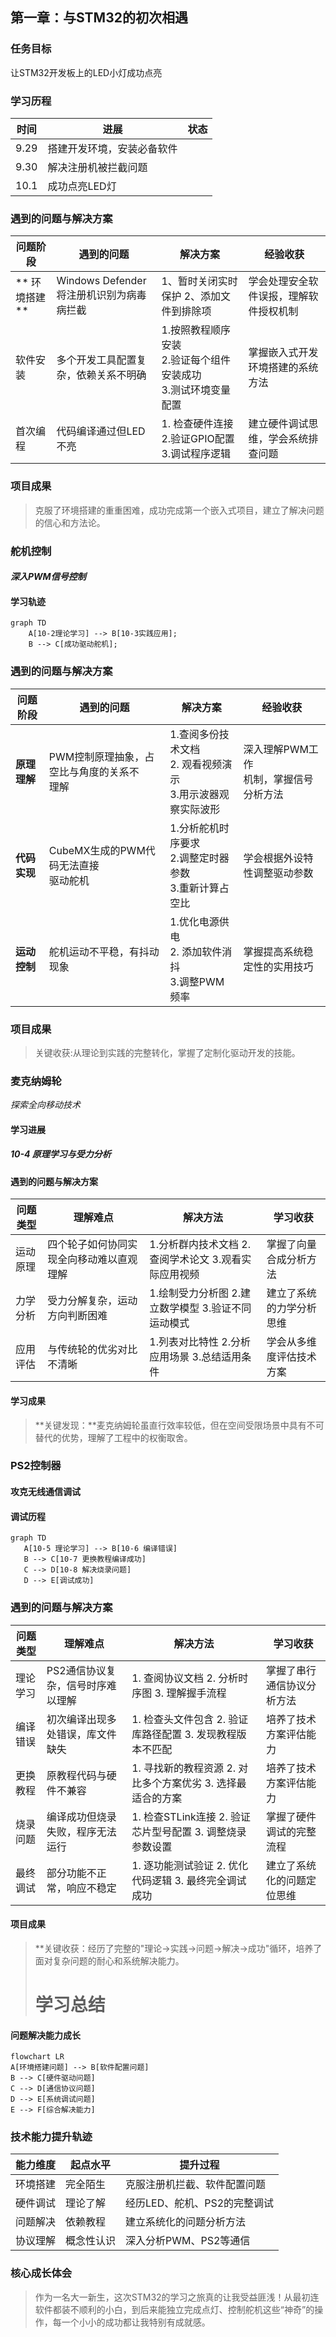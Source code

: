 

##  第一章：与STM32的初次相遇

### 任务目标
让STM32开发板上的LED小灯成功点亮

### 学习历程
| 时间   | 进展            | 状态  |
| ---- | ------------- | --- |
| 9.29 | 搭建开发环境，安装必备软件 |   |
| 9.30 | 解决注册机被拦截问题    | |
| 10.1 | 成功点亮LED灯      |   |

###  遇到的问题与解决方案
| 问题阶段       | 遇到的问题                        | 解决方案                                     | 经验收获                |
| ---------- | ---------------------------- | ---------------------------------------- | ------------------- |
| ** 环境搭建 ** | Windows Defender将注册机识别为病毒病拦截 | 1、暂时关闭实时保护 2、添加文件到排除项                    | 学会处理安全软件误报，理解软件授权机制 |
| 软件安装       | 多个开发工具配置复杂，依赖关系不明确           | 1.按照教程顺序安装<br>2.验证每个组件安装成功<br>3.测试环境变量配置 | 掌握嵌入式开发环境搭建的系统方法    |
| 首次编程       | 代码编译通过但LED不亮                 | 1. 检查硬件连接<br>2.验证GPIO配置<br>3.调试程序逻辑      | 建立硬件调试思维，学会系统排查问题   |

### 项目成果
>  克服了环境搭建的重重困难，成功完成第一个嵌入式项目，建立了解决问题的信心和方法论。

### 舵机控制
#### *深入PWM信号控制*
#### **学习轨迹**
```mermaid
graph TD
    A[10-2理论学习] --> B[10-3实践应用];
    B --> C[成功驱动舵机];
```

### 遇到的问题与解决方案

| 问题阶段     | 遇到的问题                      | 解决方案                                    | 经验收获                     |
| -------- | -------------------------- | --------------------------------------- | ------------------------ |
| **原理理解** | PWM控制原理抽象，占空比与角度的关系不<br>理解 | 1.查阅多份技术文档<br>2. 观看视频演示<br>3.用示波器观察实际波形 | 深入理解PWM工作<br>机制，掌握信号分析方法 |
| **代码实现** | CubeMX生成的PWM代码无法直接<br>驱动舵机 | 1.分析舵机时序要求<br>2.调整定时器参数<br>3.重新计算占空比    | 学会根据外设特性调整驱动参数           |
| **运动控制** | 舵机运动不平稳，有抖动现象              | 1.优化电源供电<br>2. 添加软件消抖<br>3.调整PWM频率      | 掌握提高系统稳定性的实用技巧           |
### 项目成果
> 关键收获:从理论到实践的完整转化，掌握了定制化驱动开发的技能。

### 麦克纳姆轮

*探索全向移动技术*
#### 学习进展
##### **10-4** 原理学习与受力分析
#### 遇到的问题与解决方案
| 问题类型 | 理解难点                 | 解决方法                                                                                                                   | 学习收获         |
| ---- | -------------------- | ---------------------------------------------------------------------------------------------------------------------- | ------------ |
| 运动原理 | 四个轮子如何协同实现全向移动难以直观理解 | 1.分析群内技术文档                                      2.查阅学术论文                                                3.观看实际应用视频     | 掌握了向量合成分析方法  |
| 力学分析 | 受力分解复杂，运动方向判断困难      | 1.绘制受力分析图                                          2.建立数学模型                                               3.验证不同运动模式   | 建立了系统的力学分析思维 |
| 应用评估 | 与传统轮的优劣对比不清晰         | 1.列表对比特性                                                2.分析应用场景                                              3.总结适用条件 | 学会从多维度评估技术方案 |
#### 学习成果
> **关键发现：**麦克纳姆轮虽直行效率较低，但在空间受限场景中具有不可替代的优势，理解了工程中的权衡取舍。

### PS2控制器
 #### 攻克无线通信调试
 #### 调试历程
 ```mermaid
graph TD
    A[10-5 理论学习] --> B[10-6 编译错误]
    B --> C[10-7 更换教程编译成功]
    C --> D[10-8 解决烧录问题]
    D --> E[调试成功]
```
### 遇到的问题与解决方案
| 问题类型 | 理解难点               | 解决方法                                                                                                                       | 学习收获          |
| ---- | ------------------ | -------------------------------------------------------------------------------------------------------------------------- | ------------- |
| 理论学习 | PS2通信协议复杂，信号时序难以理解 | 1. 查阅协议文档                                              2. 分析时序图                                                  3. 理解握手流程 | 掌握了串行通信协议分析方法 |
| 编译错误 | 初次编译出现多处错误，库文件缺失   | 1. 检查头文件包含                                           2. 验证库路径配置                                           3. 发现教程版本不匹配     | 培养了技术方案评估能力   |
| 更换教程 | 原教程代码与硬件不兼容        | 1. 寻找新的教程资源                                          2. 对比多个方案优劣                                         3. 选择最适合的方案       | 培养了技术方案评估能力   |
| 烧录问题 | 编译成功但烧录失败，程序无法运行   | 1. 检查STLink连接                                          2. 验证芯片型号配置                                       3. 调整烧录参数设置       | 掌握了硬件调试的完整流程  |
| 最终调试 | 部分功能不正常，响应不稳定      | 1. 逐功能测试验证                                           2. 优化代码逻辑                                              3. 最终完全调试成功    | 建立了系统化的问题定位思维 |
#### 项目成果
>**关键收获：经历了完整的"理论→实践→问题→解决→成功"循环，培养了面对复杂问题的耐心和系统解决能力。
># 学习总结
#### 问题解决能力成长
```mermaid
flowchart LR
A[环境搭建问题] --> B[软件配置问题]
B --> C[硬件驱动问题]
C --> D[通信协议问题]
D --> E[系统调试问题]
E --> F[综合解决能力]
```

### 技术能力提升轨迹

| 能力维度 | 起点水平  | 提升过程              |
| ---- | ----- | ----------------- |
| 环境搭建 | 完全陌生  | 克服注册机拦截、软件配置问题    |
| 硬件调试 | 理论了解  | 经历LED、舵机、PS2的完整调试 |
| 问题解决 | 依赖教程  | 建立系统化的问题分析方法      |
| 协议理解 | 概念性认识 | 深入分析PWM、PS2等通信    |


### 核心成长体会
>作为一名大一新生，这次STM32的学习之旅真的让我受益匪浅！从最初连软件都装不顺利的小白，到后来能独立完成点灯、控制舵机这些“神奇”的操作，每一个小小的成功都让我特别有成就感。
